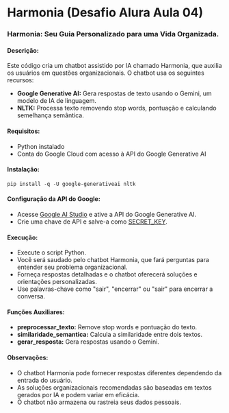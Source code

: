 # Harmonia (Desafio Alura Aula 04)

### Harmonia: Seu Guia Personalizado para uma Vida Organizada.

#### Descrição:
Este código cria um chatbot assistido por IA chamado Harmonia, que auxilia os usuários em questões organizacionais. O chatbot usa os seguintes recursos:

- **Google Generative AI:** Gera respostas de texto usando o Gemini, um modelo de IA de linguagem.
- **NLTK:** Processa texto removendo stop words, pontuação e calculando semelhança semântica.

#### Requisitos:

- Python instalado
- Conta do Google Cloud com acesso à API do Google Generative AI

#### Instalação:

```pyton
pip install -q -U google-generativeai nltk
```

#### Configuração da API do Google:

- Acesse [Google AI Studio](https://aistudio.google.com/app/apikey) e ative a API do Google Generative AI.
- Crie uma chave de API e salve-a como [SECRET_KEY](https://youtu.be/9IiWoiBhWiA?si=6GioB5rvKdbo2idy&t=853).

#### Execução:

- Execute o script Python.
- Você será saudado pelo chatbot Harmonia, que fará perguntas para entender seu problema organizacional.
- Forneça respostas detalhadas e o chatbot oferecerá soluções e orientações personalizadas.
- Use palavras-chave como "sair", "encerrar" ou "sair" para encerrar a conversa.

#### Funções Auxiliares:
- **preprocessar_texto:** Remove stop words e pontuação do texto.
- **similaridade_semantica:** Calcula a similaridade entre dois textos.
- **gerar_resposta:** Gera respostas usando o Gemini.

#### Observações:

- O chatbot Harmonia pode fornecer respostas diferentes dependendo da entrada do usuário.
- As soluções organizacionais recomendadas são baseadas em textos gerados por IA e podem variar em eficácia.
- O chatbot não armazena ou rastreia seus dados pessoais.
